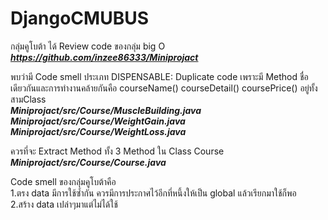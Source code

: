 # DjangoCMUBUS
  
กลุ่มคูโบต้า ได้ Review code ของกลุ่ม big O
  ***https://github.com/inzee86333/Miniprojact***  
  
พบว่ามี Code smell ประเภท DISPENSABLE: Duplicate code เพราะมี Method ชื่อเดียวกันและการทำงานคล้ายกันคือ courseName() courseDetail() coursePrice() อยู่ทั้งสามClass   
  ***Miniprojact/src/Course/MuscleBuilding.java***  
  ***Miniprojact/src/Course/WeightGain.java***  
  ***Miniprojact/src/Course/WeightLoss.java***  
  
ควรที่จะ Extract Method ทั้ง 3 Method ใน Class Course  
  ***Miniprojact/src/Course/Course.java***  
  
Code smell ของกลุ่มคูโบต้าคือ  
  1.ตรง data มีการใช้ซ้ำกัน ควรมีการประกาศไว้อีกที่หนึ้งให้เป็น global แล้วเรียกมาใช้ก็พอ  
  2.สร้าง data เปล่าๆมาแต่ไม่ได้ใช้  

